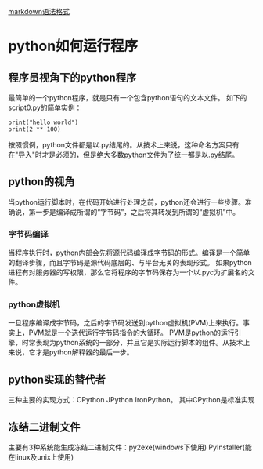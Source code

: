 [markdown语法格式](https://www.jianshu.com/p/191d1e21f7ed/)

# python如何运行程序

## 程序员视角下的python程序
最简单的一个python程序，就是只有一个包含python语句的文本文件。
如下的script0.py的简单实例：

```cython
print("hello world")
print(2 ** 100)
```
按照惯例，python文件都是以.py结尾的。从技术上来说，这种命名方案只有在"导入"时才是必须的，但是绝大多数python文件为了统一都是以.py结尾。


## python的视角
当python运行脚本时，在代码开始进行处理之前，python还会进行一些步骤。准确说，第一步是编译成所谓的“字节码”，之后将其转发到所谓的“虚拟机”中。

### 字节码编译
当程序执行时，python内部会先将源代码编译成字节码的形式。编译是一个简单的翻译步骤，而且字节码是源代码底层的、与平台无关的表现形式。
如果python进程有对服务器的写权限，那么它将程序的字节码保存为一个以.pyc为扩展名的文件。

### python虚拟机
 一旦程序编译成字节码，之后的字节码发送到python虚拟机(PVM)上来执行。事实上，PVM就是一个迭代运行字节码指令的大循环。
 PVM是python的运行引擎，时常表现为python系统的一部分，并且它是实际运行脚本的组件。从技术上来说，它才是python解释器的最后一步。
 
 
 ## python实现的替代者 
 三种主要的实现方式：CPython JPython IronPython。
 其中CPython是标准实现
 
 ## 冻结二进制文件
 主要有3种系统能生成冻结二进制文件：py2exe(windows下使用) PyInstaller(能在linux及unix上使用)
 
